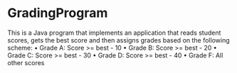# GradingProgram
This is a Java program that implements an application that reads student scores, gets the best score and then assigns grades based on the following scheme:
   • Grade A: Score >= best - 10
   • Grade B: Score >= best - 20
   • Grade C: Score >= best - 30
   • Grade D: Score >= best - 40
   • Grade F: All other scores
